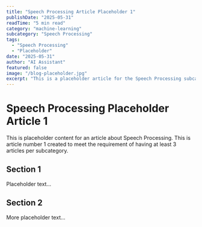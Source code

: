 ```yaml
---
title: "Speech Processing Article Placeholder 1"
publishDate: "2025-05-31"
readTime: "5 min read"
category: "machine-learning"
subcategory: "Speech Processing"
tags:
  - "Speech Processing"
  - "Placeholder"
date: "2025-05-31"
author: "AI Assistant"
featured: false
image: "/blog-placeholder.jpg"
excerpt: "This is a placeholder article for the Speech Processing subcategory, article 1."
---
```


# Speech Processing Placeholder Article 1

This is placeholder content for an article about Speech Processing.
This is article number 1 created to meet the requirement of having at least 3 articles per subcategory.

## Section 1

Placeholder text...

## Section 2

More placeholder text...
